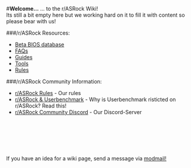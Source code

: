 #**Welcome...**
... to the r/ASRock Wiki!  
Its still a bit empty here but we working hard on it to fill it with content so please bear with us!  

###\/r/ASRock Resources:

* [Beta BIOS database](/r/ASRock/wiki/beta_bios)
* [FAQs](/r/ASRock/wiki/faq)
* [Guides](/r/ASRock/wiki/guides)
* [Tools](/r/ASRock/wiki/tools)
* [Rules](/r/ASRock/wiki/rules)


###\/r/ASRock Community Information:

* [r/ASRock Rules](/r/ASRock/wiki/rules) - Our rules
* [r/ASRock & Userbenchmark](/r/ASRock/wiki/faq#wiki_r.2Fasrock_and_userbenchmark) - Why is Userbenchmark risticted on r/ASRock? Read this!
* [r/ASRock Community Discord](https://discord.gg/rFrMpxV) - Our Discord-Server

&#x200B;

&#x200B;

&#x200B;

If you have an idea for a wiki page, send a message via [modmail!](https://www.reddit.com/message/compose?to=%2Fr%2FASRock)